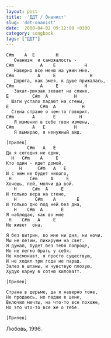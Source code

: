 ```yaml
---
layout: post
title:  'ДДТ / Онанист'
slug: 'ddt-onanist'
date:  2008-04-02 09:12:00 +0300
category: songbook
tags: ["ДДТ"]
---
```


	C#m    A  E        H
	   Онанизм  и саможалость -
	C#m          A    E           H
	   Наверно все меню на ужин мне.
	C#m         A     E             H
	   Дорога, как змея, к душе прижалась,
	C#m          A     E          H
	   Закат-рюкзак зевает на спине.
	E         C#m  A          H
	  Шаги устало падают на стены,
	E            C#m  A          H
	  Стена стране о чем-то говорит.
	C#m       A       E         H
	   Я изменил в себе твои измены,
	C#m       A   E           H
	   Я вымираю, я ненужный вид.
	
	[Припев]
	        C#m   A   E
	Да я сегодня не один,
	  H   C#m    A     E
	Кто один - идет домой.
		 H      C#m   A   E
	И с ним не будет никого,
	 H       C#m     A     E
	Хочешь, пей, молчи да вой.
	   H      C#m  A     E
	И только вера на стене,
	   H       C#m    A        E
	И только дно под ней без дна,
	   H    C#m  A       E
	Я наблюдаю, как во мне
	 H    C#m   A     E
	Не живет  она.
	
	Я без витрин, во мне ни дня, ни ночи.
	Мы не летим, пикируем на свет.
	Я думал, будет без тебя попроще,
	Но не легко брать у себя.
	Не космонавт, я просто существую,
	И не ходил три года не парад.
	Залез в штаны, и чувствую плохую,
	Худую карму в сотню киловатт.
	
	[Припев]
	
	Страна в дерьме, да я наверно тоже,
	Не продаюсь, но падаю в цене,
	Включил мечты, на что-то все похоже,
	Но это что-то все же о тебе.
	
	[Припев]

Любовь, 1996.

